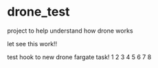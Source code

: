# drone_test
project to help understand how drone works

let see this work!!

test hook to new drone fargate task!
1 2 3 4 5 6 7 8
